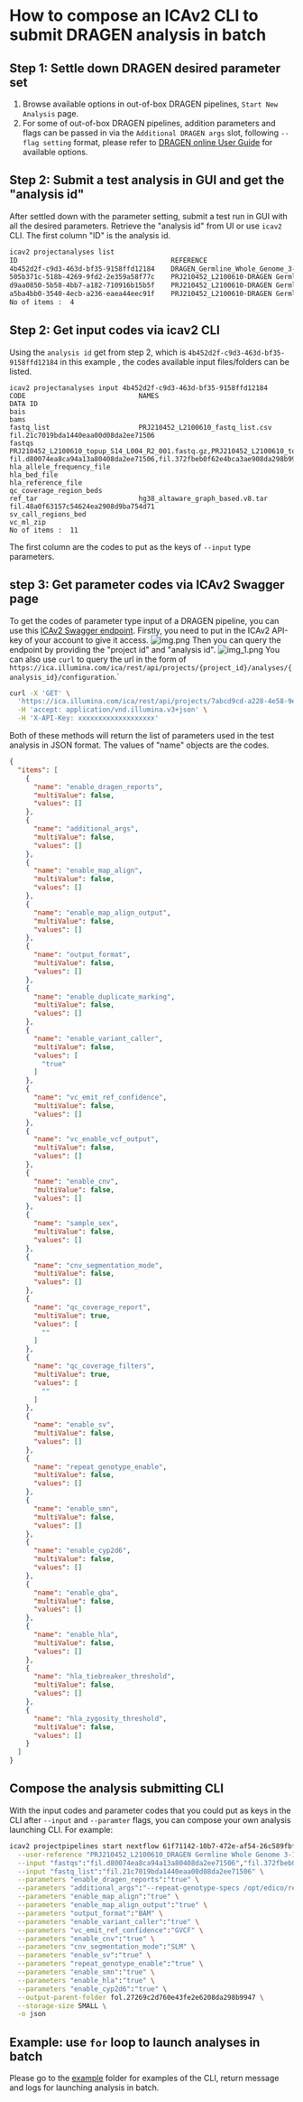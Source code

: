 # How to compose an ICAv2 CLI to submit DRAGEN analysis in batch

## Step 1: Settle down DRAGEN desired parameter set
1. Browse available options in out-of-box DRAGEN pipelines, `Start New Analysis` page.
2. For some of out-of-box DRAGEN pipelines, addition parameters and flags can be passed in via the `Additional DRAGEN args` slot,
following `--flag setting` format, please refer to [DRAGEN online User Guide](https://support-docs.illumina.com/SW/DRAGEN_v40/Content/SW/FrontPages/DRAGEN.htm) for available options.

## Step 2: Submit a test analysis in GUI and get the "analysis id"
After settled down with the parameter setting, submit a test run in GUI with all the desired parameters. 
Retrieve the "analysis id" from UI or use `icav2` CLI. The first column "ID" is the analysis id.
```bash
icav2 projectanalyses list
ID                                      REFERENCE                                                                                                                               CODE                                    STATUS 
4b452d2f-c9d3-463d-bf35-9158ffd12184    DRAGEN_Germline_Whole_Genome_3-10-4_PRJ210452_L2100610-DRAGEN Germline Whole Genome 3-10-4-v2-b59b1bd8-2134-4de6-b250-ac7b494caf83      DRAGEN Germline Whole Genome 3-10-4-v2  SUCCEEDED
505b371c-518b-4269-9fd2-2e359a58f77c    PRJ210452_L2100610-DRAGEN Germline Whole Genome 3-10-4-v2-f3b6a085-d7dc-42a5-a399-16ad3e11286a                                          DRAGEN Germline Whole Genome 3-10-4-v2  SUCCEEDED
d9aa0850-5b58-4bb7-a182-710916b15b5f    PRJ210452_L2100610-DRAGEN Germline Whole Genome 3-10-4-v2-2e92fda1-8a8f-4fe3-a47a-d449f17c6a65                                          DRAGEN Germline Whole Genome 3-10-4-v2  ABORTED
a5ba4bb0-3540-4ecb-a236-eaea44eec91f    PRJ210452_L2100610-DRAGEN Germline Whole Genome 3-10-4-v2-7c02f8a2-14e9-4b70-b0a2-0c6e516e137e                                          DRAGEN Germline Whole Genome 3-10-4-v2  SUCCEEDED
No of items :  4
```
## Step 2: Get input codes via icav2 CLI
Using the `analysis id` get from step 2, which is `4b452d2f-c9d3-463d-bf35-9158ffd12184` in this example , the codes available input files/folders
can be listed.
```base
icav2 projectanalyses input 4b452d2f-c9d3-463d-bf35-9158ffd12184
CODE                            NAMES                                                                                                                                                                                         DATA ID
bais                                                                                                                                                                                                                           
bams                                                                                                                                                                                                                           
fastq_list                      PRJ210452_L2100610_fastq_list.csv                                                                                                                                                             fil.21c7019bda1440eaa00d08da2ee71506
fastqs                          PRJ210452_L2100610_topup_S14_L004_R2_001.fastq.gz,PRJ210452_L2100610_topup_S14_L004_R1_001.fastq.gz,PRJ210452_L2100610_S4_L001_R2_001.fastq.gz,PRJ210452_L2100610_S4_L001_R1_001.fastq.gz     fil.d80074ea8ca94a13a80408da2ee71506,fil.372fbeb0f62e4bca3ae908da298b9947,fil.80f74149b07f4a87a7f308da2ee71506,fil.c214d5ab64674305a7ee08da2ee71506
hla_allele_frequency_file                                                                                                                                                                                                      
hla_bed_file                                                                                                                                                                                                                   
hla_reference_file                                                                                                                                                                                                             
qc_coverage_region_beds                                                                                                                                                                                                        
ref_tar                         hg38_altaware_graph_based.v8.tar                                                                                                                                                              fil.48a0f63157c54624ea2908d9ba754d71
sv_call_regions_bed                                                                                                                                                                                                            
vc_ml_zip                                                                                                                                                                                                                      
No of items :  11
```
The first column are the codes to put as the keys of `--input` type parameters. 
## step 3: Get parameter codes via ICAv2 Swagger page
To get the codes of parameter type input of a DRAGEN pipeline, you can use this [ICAv2 Swagger endpoint](https://ica.illumina.com/ica/api/swagger/index.html#/Project%20Analysis/getAnalysisConfigurations).
Firstly, you need to put in the ICAv2 API-key of your account to give it access. ![img.png](img/img.png)
Then you can query the endpoint by providing the "project id" and "analysis id".
![img_1.png](img/img_1.png)
You can also use `curl` to query the url in the form of `https://ica.illumina.com/ica/rest/api/projects/{project_id}/analyses/{analysis_id}/configuration`.`
```bash
curl -X 'GET' \
  'https://ica.illumina.com/ica/rest/api/projects/7abcd9cd-a228-4e58-9ef4-9190259ca7a6/analyses/4b452d2f-c9d3-463d-bf35-9158ffd12184/configurations' \
  -H 'accept: application/vnd.illumina.v3+json' \
  -H 'X-API-Key: xxxxxxxxxxxxxxxxxxx'
```
Both of these methods will return the list of parameters used in the test analysis in JSON format. The values of "name" objects are the codes.

```json
{
  "items": [
    {
      "name": "enable_dragen_reports",
      "multiValue": false,
      "values": []
    },
    {
      "name": "additional_args",
      "multiValue": false,
      "values": []
    },
    {
      "name": "enable_map_align",
      "multiValue": false,
      "values": []
    },
    {
      "name": "enable_map_align_output",
      "multiValue": false,
      "values": []
    },
    {
      "name": "output_format",
      "multiValue": false,
      "values": []
    },
    {
      "name": "enable_duplicate_marking",
      "multiValue": false,
      "values": []
    },
    {
      "name": "enable_variant_caller",
      "multiValue": false,
      "values": [
        "true"
      ]
    },
    {
      "name": "vc_emit_ref_confidence",
      "multiValue": false,
      "values": []
    },
    {
      "name": "vc_enable_vcf_output",
      "multiValue": false,
      "values": []
    },
    {
      "name": "enable_cnv",
      "multiValue": false,
      "values": []
    },
    {
      "name": "sample_sex",
      "multiValue": false,
      "values": []
    },
    {
      "name": "cnv_segmentation_mode",
      "multiValue": false,
      "values": []
    },
    {
      "name": "qc_coverage_report",
      "multiValue": true,
      "values": [
        ""
      ]
    },
    {
      "name": "qc_coverage_filters",
      "multiValue": true,
      "values": [
        ""
      ]
    },
    {
      "name": "enable_sv",
      "multiValue": false,
      "values": []
    },
    {
      "name": "repeat_genotype_enable",
      "multiValue": false,
      "values": []
    },
    {
      "name": "enable_smn",
      "multiValue": false,
      "values": []
    },
    {
      "name": "enable_cyp2d6",
      "multiValue": false,
      "values": []
    },
    {
      "name": "enable_gba",
      "multiValue": false,
      "values": []
    },
    {
      "name": "enable_hla",
      "multiValue": false,
      "values": []
    },
    {
      "name": "hla_tiebreaker_threshold",
      "multiValue": false,
      "values": []
    },
    {
      "name": "hla_zygosity_threshold",
      "multiValue": false,
      "values": []
    }
  ]
}
```
## Compose the analysis submitting CLI
With the input codes and parameter codes that you could put as keys in the CLI after `--input` and `--paramter` flags,
you can compose your own analysis launching CLI. For example:
```bash
icav2 projectpipelines start nextflow 61f71142-10b7-472e-af54-26c589fbfcd6 \
  --user-reference "PRJ210452_L2100610_DRAGEN Germline Whole Genome 3-10-4-v2" \
  --input "fastqs":"fil.d80074ea8ca94a13a80408da2ee71506","fil.372fbeb0f62e4bca3ae908da298b9947","fil.80f74149b07f4a87a7f308da2ee71506","fil.c214d5ab64674305a7ee08da2ee71506"   --input "ref_tar":"fil.48a0f63157c54624ea2908d9ba754d71" \
  --input "fastq_list":"fil.21c7019bda1440eaa00d08da2ee71506" \
  --parameters "enable_dragen_reports":"true" \
  --parameters "additional_args":"--repeat-genotype-specs /opt/edico/repeat-specs/experimental/smn-catalog.hg38.json" \
  --parameters "enable_map_align":"true" \
  --parameters "enable_map_align_output":"true" \
  --parameters "output_format":"BAM" \
  --parameters "enable_variant_caller":"true" \
  --parameters "vc_emit_ref_confidence":"GVCF" \
  --parameters "enable_cnv":"true" \
  --parameters "cnv_segmentation_mode":"SLM" \
  --parameters "enable_sv":"true" \
  --parameters "repeat_genotype_enable":"true" \
  --parameters "enable_smn":"true" \
  --parameters "enable_hla":"true" \
  --parameters "enable_cyp2d6":"true" \
  --output-parent-folder fol.27269c2d760e43fe2e6208da298b9947 \
  --storage-size SMALL \
  -o json
```
## Example: use `for` loop to launch analyses in batch
Please go to the [example](example) folder for examples of the CLI, return message and logs for launching analysis in batch.